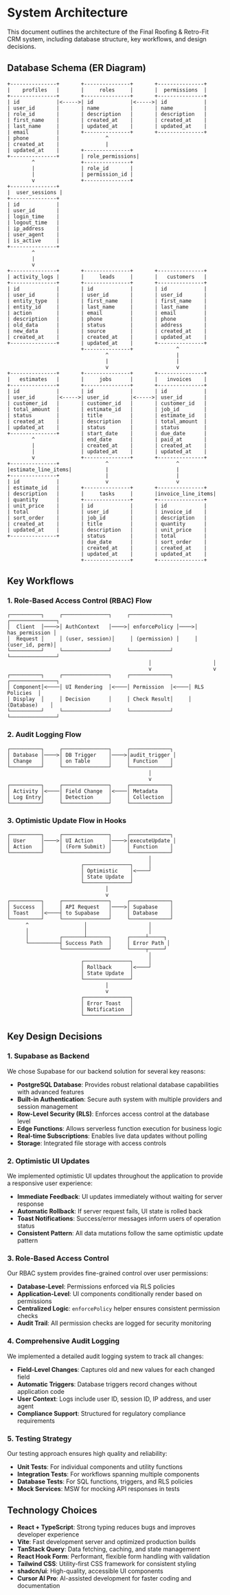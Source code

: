 # System Architecture

This document outlines the architecture of the Final Roofing & Retro-Fit CRM system, including database structure, key workflows, and design decisions.

## Database Schema (ER Diagram)

```
+---------------+       +---------------+       +---------------+
|    profiles   |       |     roles     |       |  permissions  |
+---------------+       +---------------+       +---------------+
| id            |<----->| id            |<----->| id            |
| user_id       |       | name          |       | name          |
| role_id       |       | description   |       | description   |
| first_name    |       | created_at    |       | created_at    |
| last_name     |       | updated_at    |       | updated_at    |
| email         |       +---------------+       +---------------+
| phone         |               ^
| created_at    |               |
| updated_at    |       +---------------+
+---------------+       | role_permissions|
        ^               +---------------+
        |               | role_id       |
        |               | permission_id |
        v               +---------------+
+---------------+
|  user_sessions |
+---------------+
| id            |
| user_id       |
| login_time    |
| logout_time   |
| ip_address    |
| user_agent    |
| is_active     |
+---------------+
        ^
        |
        v
+---------------+       +---------------+       +---------------+
| activity_logs |       |     leads     |       |   customers   |
+---------------+       +---------------+       +---------------+
| id            |       | id            |       | id            |
| user_id       |       | user_id       |       | user_id       |
| entity_type   |       | first_name    |       | first_name    |
| entity_id     |       | last_name     |       | last_name     |
| action        |       | email         |       | email         |
| description   |       | phone         |       | phone         |
| old_data      |       | status        |       | address       |
| new_data      |       | source        |       | created_at    |
| created_at    |       | created_at    |       | updated_at    |
+---------------+       | updated_at    |       +---------------+
                        +---------------+              ^
                                ^                      |
                                |                      |
                                v                      v
+---------------+       +---------------+       +---------------+
|   estimates   |       |     jobs      |       |   invoices    |
+---------------+       +---------------+       +---------------+
| id            |       | id            |       | id            |
| user_id       |<----->| user_id       |<----->| user_id       |
| customer_id   |       | customer_id   |       | customer_id   |
| total_amount  |       | estimate_id   |       | job_id        |
| status        |       | title         |       | estimate_id   |
| created_at    |       | description   |       | total_amount  |
| updated_at    |       | status        |       | status        |
+---------------+       | start_date    |       | due_date      |
        ^               | end_date      |       | paid_at       |
        |               | created_at    |       | created_at    |
        |               | updated_at    |       | updated_at    |
        v               +---------------+       +---------------+
+---------------+               ^                      ^
|estimate_line_items|           |                      |
+---------------+               |                      |
| id            |               v                      v
| estimate_id   |       +---------------+       +---------------+
| description   |       |     tasks     |       |invoice_line_items|
| quantity      |       +---------------+       +---------------+
| unit_price    |       | id            |       | id            |
| total         |       | user_id       |       | invoice_id    |
| sort_order    |       | job_id        |       | description   |
| created_at    |       | title         |       | quantity      |
| updated_at    |       | description   |       | unit_price    |
+---------------+       | status        |       | total         |
                        | due_date      |       | sort_order    |
                        | created_at    |       | created_at    |
                        | updated_at    |       | updated_at    |
                        +---------------+       +---------------+
```

## Key Workflows

### 1. Role-Based Access Control (RBAC) Flow

```
┌──────────┐     ┌───────────────┐     ┌─────────────┐     ┌───────────────┐
│  Client  │────>│ AuthContext   │────>│ enforcePolicy │────>│ has_permission │
│  Request │     │ (user, session)│     │ (permission) │     │ (user_id, perm)│
└──────────┘     └───────────────┘     └─────────────┘     └───────────────┘
                                              │                    │
                                              v                    v
┌──────────┐     ┌───────────────┐     ┌─────────────┐     ┌───────────────┐
│ Component│<────│ UI Rendering  │<────│ Permission  │<────│ RLS Policies  │
│ Display  │     │ Decision      │     │ Check Result│     │ (Database)    │
└──────────┘     └───────────────┘     └─────────────┘     └───────────────┘
```

### 2. Audit Logging Flow

```
┌──────────┐     ┌───────────────┐     ┌─────────────┐
│ Database │────>│ DB Trigger    │────>│audit_trigger │
│ Change   │     │ on Table      │     │ Function    │
└──────────┘     └───────────────┘     └─────────────┘
                                              │
                                              v
┌──────────┐     ┌───────────────┐     ┌─────────────┐
│ Activity │<────│ Field Change  │<────│ Metadata    │
│ Log Entry│     │ Detection     │     │ Collection  │
└──────────┘     └───────────────┘     └─────────────┘
```

### 3. Optimistic Update Flow in Hooks

```
┌──────────┐     ┌───────────────┐     ┌─────────────┐
│ User     │────>│ UI Action     │────>│executeUpdate │
│ Action   │     │ (Form Submit) │     │ Function    │
└──────────┘     └───────────────┘     └─────────────┘
                                              │
                        ┌───────────────┐     │
                        │ Optimistic    │<────┘
                        │ State Update  │
                        └───────────────┘
                                │
                                v
┌──────────┐     ┌───────────────┐     ┌─────────────┐
│ Success  │     │ API Request   │────>│ Supabase    │
│ Toast    │<────┤ to Supabase   │     │ Database    │
└──────────┘     └───────────────┘     └─────────────┘
      ^                  │                    │
      │                  │                    │
      │          ┌───────┴───────┐     ┌─────┴─────┐
      └──────────┤ Success Path  │     │ Error Path │
                 └───────────────┘     └─────┬─────┘
                                              │
                        ┌───────────────┐     │
                        │ Rollback      │<────┘
                        │ State Update  │
                        └───────────────┘
                                │
                                v
                        ┌───────────────┐
                        │ Error Toast   │
                        │ Notification  │
                        └───────────────┘
```

## Key Design Decisions

### 1. Supabase as Backend

We chose Supabase for our backend solution for several key reasons:

- **PostgreSQL Database**: Provides robust relational database capabilities with advanced features
- **Built-in Authentication**: Secure auth system with multiple providers and session management
- **Row-Level Security (RLS)**: Enforces access control at the database level
- **Edge Functions**: Allows serverless function execution for business logic
- **Real-time Subscriptions**: Enables live data updates without polling
- **Storage**: Integrated file storage with access controls

### 2. Optimistic UI Updates

We implemented optimistic UI updates throughout the application to provide a responsive user experience:

- **Immediate Feedback**: UI updates immediately without waiting for server response
- **Automatic Rollback**: If server request fails, UI state is rolled back
- **Toast Notifications**: Success/error messages inform users of operation status
- **Consistent Pattern**: All data mutations follow the same optimistic update pattern

### 3. Role-Based Access Control

Our RBAC system provides fine-grained control over user permissions:

- **Database-Level**: Permissions enforced via RLS policies
- **Application-Level**: UI components conditionally render based on permissions
- **Centralized Logic**: `enforcePolicy` helper ensures consistent permission checks
- **Audit Trail**: All permission checks are logged for security monitoring

### 4. Comprehensive Audit Logging

We implemented a detailed audit logging system to track all changes:

- **Field-Level Changes**: Captures old and new values for each changed field
- **Automatic Triggers**: Database triggers record changes without application code
- **User Context**: Logs include user ID, session ID, IP address, and user agent
- **Compliance Support**: Structured for regulatory compliance requirements

### 5. Testing Strategy

Our testing approach ensures high quality and reliability:

- **Unit Tests**: For individual components and utility functions
- **Integration Tests**: For workflows spanning multiple components
- **Database Tests**: For SQL functions, triggers, and RLS policies
- **Mock Services**: MSW for mocking API responses in tests

## Technology Choices

- **React + TypeScript**: Strong typing reduces bugs and improves developer experience
- **Vite**: Fast development server and optimized production builds
- **TanStack Query**: Data fetching, caching, and state management
- **React Hook Form**: Performant, flexible form handling with validation
- **Tailwind CSS**: Utility-first CSS framework for consistent styling
- **shadcn/ui**: High-quality, accessible UI components
- **Cursor AI Pro**: AI-assisted development for faster coding and documentation

